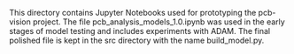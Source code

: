 This directory contains Jupyter Notebooks used for prototyping the pcb-vision project. 
The file pcb_analysis_models_1.0.ipynb was used in the early stages of model testing and includes experiments with ADAM. 
The final polished file is kept in the src directory with the name build_model.py.
